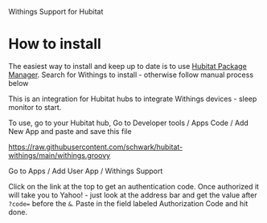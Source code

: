 Withings Support for Hubitat

# How to install
The easiest way to install and keep up to date is to use [Hubitat Package Manager](https://hubitatpackagemanager.hubitatcommunity.com/installing.html). Search for Withings to install - otherwise follow manual process below


This is an integration for Hubitat hubs to integrate Withings devices - sleep monitor to start. 

To use, go to your Hubitat hub, Go to Developer tools / Apps Code / Add New App and paste and save this file

https://raw.githubusercontent.com/schwark/hubitat-withings/main/withings.groovy

Go to Apps / Add User App / Withings Support

Click on the link at the top to get an authentication code. Once authorized it will take you to Yahoo! - just look at the address bar and get the value after ```?code=``` before the ``` & ```. Paste in the field labeled Authorization Code and hit done.




